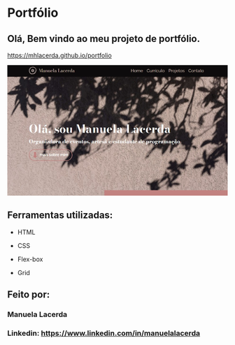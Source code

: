 # Portfólio 

## Olá, Bem vindo ao meu projeto de portfólio.
https://mhlacerda.github.io/portfolio

<img src="/images/site.jpg">

## Ferramentas utilizadas:

* HTML

* CSS

* Flex-box

* Grid

## Feito por:

### Manuela Lacerda

### Linkedin: https://www.linkedin.com/in/manuelalacerda


